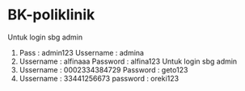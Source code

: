 # BK-poliklinik
Untuk login sbg admin
1. Pass : admin123
   Ussername : admina
3. Ussername : alfinaaa
   Password : alfina123
Untuk login sbg admin
1. Ussername : 0002334384729
   Password : geto123
2. Ussername : 33441256673
   password : oreki123
